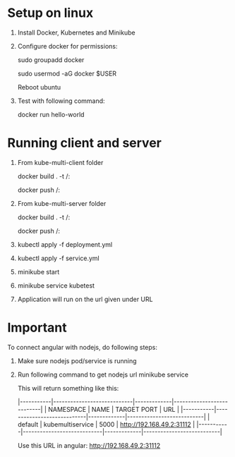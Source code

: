 # Setup on linux

1. Install Docker, Kubernetes and Minikube

2. Configure docker for permissions:

    sudo groupadd docker

    sudo usermod -aG docker $USER

    Reboot ubuntu

3.  Test with following command:

    docker run hello-world

# Running client and server

1.  From kube-multi-client folder

    docker build . -t <username>/<projectname>:<tagname>

    docker push <username>/<projectname>:<tagname>

2.  From kube-multi-server folder

    docker build . -t <username>/<projectname>:<tagname>

    docker push <username>/<projectname>:<tagname>

2.  kubectl apply -f deployment.yml

3.  kubectl apply -f service.yml

4.  minikube start

5.  minikube service kubetest

6.  Application will run on the url given under URL


# Important

  To connect angular with nodejs, do following steps:

  1. Make sure nodejs pod/service is running
  2. Run following command to get nodejs url
     minikube service <service-name>

     This will return something like this:

     |-----------|----------------------------|-------------|---------------------------|
     | NAMESPACE |            NAME            | TARGET PORT |            URL            |
     |-----------|----------------------------|-------------|---------------------------|
     | default   | kubemultiservice           |        5000 | http://192.168.49.2:31112 |
     |-----------|----------------------------|-------------|---------------------------|

     Use this URL in angular: http://192.168.49.2:31112